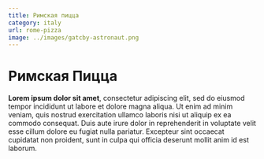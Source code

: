 ```yaml
---
title: Римская пицца
category: italy
url: rome-pizza
image: ../images/gatcby-astronaut.png
---
```


# Римская Пицца

**Lorem ipsum dolor sit amet**, consectetur adipiscing elit, sed do eiusmod tempor incididunt ut labore et dolore magna aliqua. 
Ut enim ad minim veniam, quis nostrud exercitation ullamco laboris nisi ut aliquip ex ea commodo consequat. Duis aute irure 
dolor in reprehenderit in voluptate velit esse cillum dolore eu fugiat nulla pariatur. Excepteur sint occaecat cupidatat non
 proident, sunt in culpa qui officia deserunt mollit anim id est laborum.